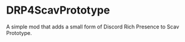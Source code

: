 # DRP4ScavPrototype
A simple mod that adds a small form of Discord Rich Presence to Scav Prototype.
